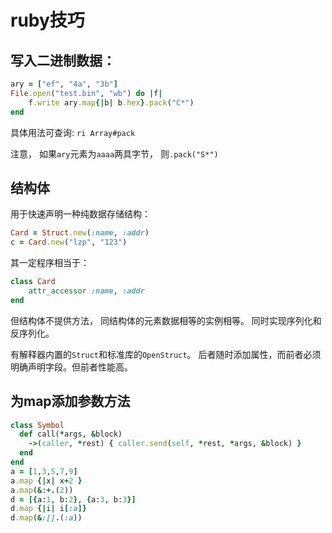 # ruby技巧

## 写入二进制数据：

``` ruby
ary = ["ef", "4a", "3b"]
File.open("test.bin", "wb") do |f|
    f.write ary.map{|b| b.hex}.pack("C*")
end
```

具体用法可查询: `ri Array#pack`

注意， 如果`ary`元素为`aaaa`两具字节， 则`.pack("S*")`

## 结构体

用于快速声明一种纯数据存储结构：

```ruby
Card = Struct.new(:name, :addr)
c = Card.new("lzp", "123")
```

其一定程序相当于：
```ruby
class Card
    attr_accessor :name, :addr
end
```

但结构体不提供方法， 同结构体的元素数据相等的实例相等。 同时实现序列化和反序列化。

有解释器内置的`Struct`和标准库的`OpenStruct`。 后者随时添加属性，而前者必须明确声明字段。但前者性能高。

## 为map添加参数方法

```ruby
class Symbol
  def call(*args, &block)
    ->(caller, *rest) { caller.send(self, *rest, *args, &block) }
  end
end
a = [1,3,5,7,9]
a.map {|x| x+2 }
a.map(&:+.(2))
d = [{a:1, b:2}, {a:3, b:3}]
d.map {|i| i[:a]}
d.map(&:[].(:a))
```

